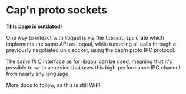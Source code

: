 # Cap'n proto sockets

**This page is outdated!**

One way to inteact with libqaul is via the `libqaul-ipc` crate which
implements the same API as libqaul, while tunneling all calls through
a previously negotiated unix socket, using the cap'n proto IPC
protocol.

The same ffi C interface as for libqaul can be used, meaning that it's
possible to write a service that uses this high-performance IPC
channel from nearly any language.

More docs to follow, as this is still WIP!
